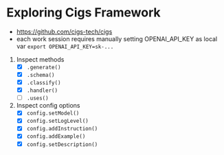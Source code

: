 # Exploring Cigs Framework

- https://github.com/cigs-tech/cigs
- each work session requires manually setting OPENAI_API_KEY as local var `export OPENAI_API_KEY=sk-...`

1. Inspect methods
   - [x] `.generate()`
   - [x] `.schema()`
   - [x] `.classify()`
   - [x] `.handler()`
   - [ ] `.uses()`

2. Inspect config options
   - [x] `config.setModel()`
   - [x] `config.setLogLevel()`
   - [x] `config.addInstruction()`
   - [x] `config.addExample()`
   - [x] `config.setDescription()`

